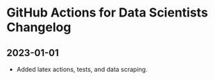 # GitHub Actions for Data Scientists Changelog

## 2023-01-01

- Added latex actions, tests, and data scraping.
